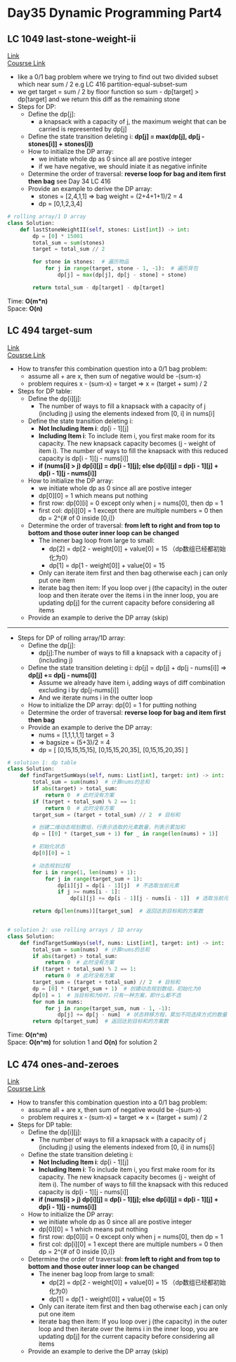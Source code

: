 # Day35 Dynamic Programming Part4

## LC 1049 last-stone-weight-ii
[Link](https://leetcode.com/problems/last-stone-weight-ii/description/)   
[Cousrse Link](https://programmercarl.com/1049.%E6%9C%80%E5%90%8E%E4%B8%80%E5%9D%97%E7%9F%B3%E5%A4%B4%E7%9A%84%E9%87%8D%E9%87%8FII.html)    
- like a 0/1 bag problem where we trying to find out two divided subset which near sum / 2 e.g LC 416 partition-equal-subset-sum
- we get target = sum / 2 by floor function so sum - dp[target] > dp[target] and we return this diff as the remaining stone
- Steps for DP:
    - Define the dp[j]:
        - a knapsack with a capacity of j, the maximum weight that can be carried is represented by dp[j]
    - Define the state transition deleting i: **dp[j] = max(dp[j], dp[j - stones[i]] + stones[i])**
    - How to initialize the DP array: 
        -  we initiate whole dp as 0 since all are postive integer
        -  if we have negative, we should iniate it as negative infinite
    - Determine the order of traversal: **reverse loop for bag and item first then bag** see Day 34 LC 416 
    - Provide an example to derive the DP array:
        - stones = [2,4,1,1] => bag weight = (2+4+1+1)/2 = 4 
        - dp = [0,1,2,3,4]
```python
# rolling array/1 D array
class Solution:
    def lastStoneWeightII(self, stones: List[int]) -> int:
        dp = [0] * 15001
        total_sum = sum(stones)
        target = total_sum // 2

        for stone in stones:  # 遍历物品
            for j in range(target, stone - 1, -1):  # 遍历背包
                dp[j] = max(dp[j], dp[j - stone] + stone)

        return total_sum - dp[target] - dp[target]

```
Time: **O(m*n)**     
Space: **O(n)** 


##  LC 494 target-sum
[Link](https://leetcode.com/problems/target-sum/description/)   
[Cousrse Link](https://programmercarl.com/0494.%E7%9B%AE%E6%A0%87%E5%92%8C.html)
- How to transfer this combination question into a 0/1 bag problem:
    - assume all + are x, then sum of negative would be -(sum-x)
    - problem requires x - (sum-x) = target  => x = (target + sum) / 2
- Steps for DP table:
    - Define the dp[i][j]:
        - The number of ways to fill a knapsack with a capacity of j (including j) using the elements indexed from [0, i] in nums[i]
    - Define the state transition deleting i:
        - **Not Including Item i**: dp[i - 1][j]
        - **Including Item i**: To include item i, you first make room for its capacity. The new knapsack capacity becomes (j - weight of item i). The number of ways to fill the knapsack with this reduced capacity is dp[i - 1][j - nums[i]]
        - **if (nums[i] > j) dp[i][j] = dp[i - 1][j];  else dp[i][j] = dp[i - 1][j] + dp[i - 1][j - nums[i]]**
    - How to initialize the DP array: 
        -  we initiate whole dp as 0 since all are postive integer
        -  dp[0][0] = 1 which means put nothing
        -  first row: dp[0][i] = 0 except only when j = nums[0], then dp = 1
        -  first col: dp[i][0] = 1 except there are multiple numbers = 0 then dp = 2^{# of 0 inside [0,i]}
    - Determine the order of traversal: **from left to right and from top to bottom and those outer inner loop can be changed**
        -  The inener bag loop from large to small:
            -  dp[2] = dp[2 - weight[0]] + value[0] = 15 （dp数组已经都初始化为0）
            -  dp[1] = dp[1 - weight[0]] + value[0] = 15
        -  Only can iterate item first and then bag otherwise each j can only put one item
        -  iterate bag then item: If you loop over j (the capacity) in the outer loop and then iterate over the items i in the inner loop, you are updating dp[j] for the current capacity before considering all items
    - Provide an example to derive the DP array (skip)
-----------
- Steps for DP of rolling array/1D array:
    - Define the dp[j]:
        - dp[j]:The number of ways to fill a knapsack with a capacity of j (including j) 
    - Define the state transition deleting i: dp[j] = dp[j] + dp[j - nums[i]] => **dp[j] += dp[j - nums[i]]**
        - Assume we already have item i, adding ways of diff combination excluding i by dp[j-nums[i]]
        - And we iterate nums i in the outter loop
    - How to initialize the DP array: dp[0] = 1 for putting nothing
    - Determine the order of traversal: **reverse loop for bag and item first then bag**
    - Provide an example to derive the DP array:
        - nums = [1,1,1,1,1] target = 3
        - => bagsize = (5+3)/2 = 4
        - dp = [ [0,15,15,15,15], [0,15,15,20,35], [0,15,15,20,35] ]
```python
# solution 1: dp table
class Solution:
    def findTargetSumWays(self, nums: List[int], target: int) -> int:
        total_sum = sum(nums)  # 计算nums的总和
        if abs(target) > total_sum:
            return 0  # 此时没有方案
        if (target + total_sum) % 2 == 1:
            return 0  # 此时没有方案
        target_sum = (target + total_sum) // 2  # 目标和

        # 创建二维动态规划数组，行表示选取的元素数量，列表示累加和
        dp = [[0] * (target_sum + 1) for _ in range(len(nums) + 1)]

        # 初始化状态
        dp[0][0] = 1

        # 动态规划过程
        for i in range(1, len(nums) + 1):
            for j in range(target_sum + 1):
                dp[i][j] = dp[i - 1][j]  # 不选取当前元素
                if j >= nums[i - 1]:
                    dp[i][j] += dp[i - 1][j - nums[i - 1]]  # 选取当前元素

        return dp[len(nums)][target_sum]  # 返回达到目标和的方案数


# solution 2: use rolling arrays / 1D array
class Solution:
    def findTargetSumWays(self, nums: List[int], target: int) -> int:
        total_sum = sum(nums)  # 计算nums的总和
        if abs(target) > total_sum:
            return 0  # 此时没有方案
        if (target + total_sum) % 2 == 1:
            return 0  # 此时没有方案
        target_sum = (target + total_sum) // 2  # 目标和
        dp = [0] * (target_sum + 1)  # 创建动态规划数组，初始化为0
        dp[0] = 1  # 当目标和为0时，只有一种方案，即什么都不选
        for num in nums:
            for j in range(target_sum, num - 1, -1):
                dp[j] += dp[j - num]  # 状态转移方程，累加不同选择方式的数量
        return dp[target_sum]  # 返回达到目标和的方案数


```
Time: **O(n^m)**      
Space: **O(n^m)** for solution 1 and **O(n)** for solution 2 


##  LC 474 ones-and-zeroes
[Link](https://leetcode.com/problems/ones-and-zeroes/description/)   
[Cousrse Link](https://programmercarl.com/0474.%E4%B8%80%E5%92%8C%E9%9B%B6.html)
- How to transfer this combination question into a 0/1 bag problem:
    - assume all + are x, then sum of negative would be -(sum-x)
    - problem requires x - (sum-x) = target  => x = (target + sum) / 2
- Steps for DP table:
    - Define the dp[i][j]:
        - The number of ways to fill a knapsack with a capacity of j (including j) using the elements indexed from [0, i] in nums[i]
    - Define the state transition deleting i:
        - **Not Including Item i**: dp[i - 1][j]
        - **Including Item i**: To include item i, you first make room for its capacity. The new knapsack capacity becomes (j - weight of item i). The number of ways to fill the knapsack with this reduced capacity is dp[i - 1][j - nums[i]]
        - **if (nums[i] > j) dp[i][j] = dp[i - 1][j];  else dp[i][j] = dp[i - 1][j] + dp[i - 1][j - nums[i]]**
    - How to initialize the DP array: 
        -  we initiate whole dp as 0 since all are postive integer
        -  dp[0][0] = 1 which means put nothing
        -  first row: dp[0][i] = 0 except only when j = nums[0], then dp = 1
        -  first col: dp[i][0] = 1 except there are multiple numbers = 0 then dp = 2^{# of 0 inside [0,i]}
    - Determine the order of traversal: **from left to right and from top to bottom and those outer inner loop can be changed**
        -  The inener bag loop from large to small:
            -  dp[2] = dp[2 - weight[0]] + value[0] = 15 （dp数组已经都初始化为0）
            -  dp[1] = dp[1 - weight[0]] + value[0] = 15
        -  Only can iterate item first and then bag otherwise each j can only put one item
        -  iterate bag then item: If you loop over j (the capacity) in the outer loop and then iterate over the items i in the inner loop, you are updating dp[j] for the current capacity before considering all items
    - Provide an example to derive the DP array (skip)

